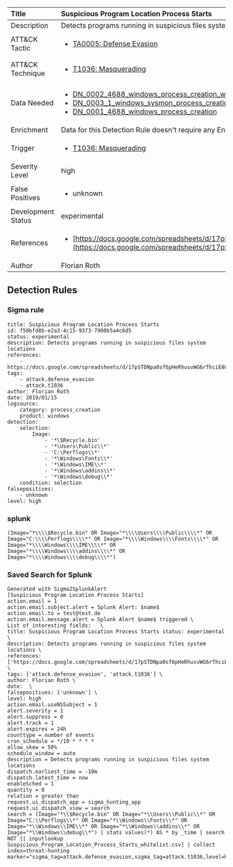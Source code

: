 | Title                | Suspicious Program Location Process Starts                                                                                                                                                 |
|:---------------------|:------------------------------------------------------------------------------------------------------------------------------------------------------------|
| Description          | Detects programs running in suspicious files system locations                                                                                                                                           |
| ATT&amp;CK Tactic    |  <ul><li>[TA0005: Defense Evasion](https://attack.mitre.org/tactics/TA0005)</li></ul>  |
| ATT&amp;CK Technique | <ul><li>[T1036: Masquerading](https://attack.mitre.org/techniques/T1036)</li></ul>  |
| Data Needed          | <ul><li>[DN_0002_4688_windows_process_creation_with_commandline](../Data_Needed/DN_0002_4688_windows_process_creation_with_commandline.md)</li><li>[DN_0003_1_windows_sysmon_process_creation](../Data_Needed/DN_0003_1_windows_sysmon_process_creation.md)</li><li>[DN_0001_4688_windows_process_creation](../Data_Needed/DN_0001_4688_windows_process_creation.md)</li></ul>  |
| Enrichment           |  Data for this Detection Rule doesn't require any Enrichments.  |
| Trigger              | <ul><li>[T1036: Masquerading](../Triggers/T1036.md)</li></ul>  |
| Severity Level       | high |
| False Positives      | <ul><li>unknown</li></ul>  |
| Development Status   | experimental |
| References           | <ul><li>[https://docs.google.com/spreadsheets/d/17pSTDNpa0sf6pHeRhusvWG6rThciE8CsXTSlDUAZDyo](https://docs.google.com/spreadsheets/d/17pSTDNpa0sf6pHeRhusvWG6rThciE8CsXTSlDUAZDyo)</li></ul>  |
| Author               | Florian Roth |


## Detection Rules

### Sigma rule

```
title: Suspicious Program Location Process Starts
id: f50bfd8b-e2a3-4c15-9373-7900b5a4c6d5
status: experimental
description: Detects programs running in suspicious files system locations
references:
    - https://docs.google.com/spreadsheets/d/17pSTDNpa0sf6pHeRhusvWG6rThciE8CsXTSlDUAZDyo
tags:
    - attack.defense_evasion
    - attack.t1036
author: Florian Roth
date: 2019/01/15
logsource:
    category: process_creation
    product: windows
detection:
    selection:
        Image:
            - '*\$Recycle.bin'
            - '*\Users\Public\\*'
            - 'C:\Perflogs\\*'
            - '*\Windows\Fonts\\*'
            - '*\Windows\IME\\*'
            - '*\Windows\addins\\*'
            - '*\Windows\debug\\*'
    condition: selection
falsepositives:
    - unknown
level: high

```





### splunk
    
```
(Image="*\\\\$Recycle.bin" OR Image="*\\\\Users\\\\Public\\\\*" OR Image="C:\\\\Perflogs\\\\*" OR Image="*\\\\Windows\\\\Fonts\\\\*" OR Image="*\\\\Windows\\\\IME\\\\*" OR Image="*\\\\Windows\\\\addins\\\\*" OR Image="*\\\\Windows\\\\debug\\\\*")
```






### Saved Search for Splunk

```
Generated with Sigma2SplunkAlert
[Suspicious Program Location Process Starts]
action.email = 1
action.email.subject.alert = Splunk Alert: $name$
action.email.to = test@test.de
action.email.message.alert = Splunk Alert $name$ triggered \
List of interesting fields:   \
title: Suspicious Program Location Process Starts status: experimental \
description: Detects programs running in suspicious files system locations \
references: ['https://docs.google.com/spreadsheets/d/17pSTDNpa0sf6pHeRhusvWG6rThciE8CsXTSlDUAZDyo'] \
tags: ['attack.defense_evasion', 'attack.t1036'] \
author: Florian Roth \
date:  \
falsepositives: ['unknown'] \
level: high
action.email.useNSSubject = 1
alert.severity = 1
alert.suppress = 0
alert.track = 1
alert.expires = 24h
counttype = number of events
cron_schedule = */10 * * * *
allow_skew = 50%
schedule_window = auto
description = Detects programs running in suspicious files system locations
dispatch.earliest_time = -10m
dispatch.latest_time = now
enableSched = 1
quantity = 0
relation = greater than
request.ui_dispatch_app = sigma_hunting_app
request.ui_dispatch_view = search
search = (Image="*\\$Recycle.bin" OR Image="*\\Users\\Public\\*" OR Image="C:\\Perflogs\\*" OR Image="*\\Windows\\Fonts\\*" OR Image="*\\Windows\\IME\\*" OR Image="*\\Windows\\addins\\*" OR Image="*\\Windows\\debug\\*") | stats values(*) AS * by _time | search NOT [| inputlookup Suspicious_Program_Location_Process_Starts_whitelist.csv] | collect index=threat-hunting marker="sigma_tag=attack.defense_evasion,sigma_tag=attack.t1036,level=high"
```
